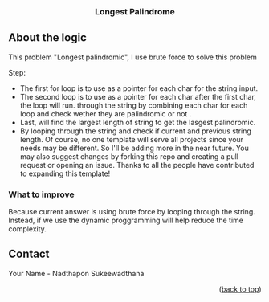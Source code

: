 <div id="top"></div>
<br />
<div align="center">
  <h3 align="center">Longest Palindrome</h3>
</div>

## About the logic

This problem "Longest palindromic", I use brute force to solve this problem

Step:
* The first for loop is to use as a pointer for each char for the string input.
* The second loop is to use as a pointer for each char after the first char, the loop will run. through the string by combining each char for each loop and check wether they are palindromic or not .
* Last, will find the largest length of string to get the lasgest palindromic.
* By looping through the string and check if current and previous string length.
Of course, no one template will serve all projects since your needs may be different. So I'll be adding more in the near future. You may also suggest changes by forking this repo and creating a pull request or opening an issue. Thanks to all the people have contributed to expanding this template!


### What to improve

Because current answer is using brute force by looping through the string.
Instead, if we use the dynamic proggramming will help reduce the time complexity.

<!-- CONTACT -->
## Contact

Your Name - Nadthapon Sukeewadthana

<p align="right">(<a href="#top">back to top</a>)</p>



